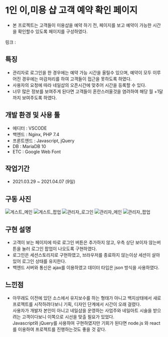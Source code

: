 # 1인 이,미용 샵 고객 예약 확인 페이지
- 본 프로젝트는 고객들이 미용샵을 예약 하기 전, 페이지를 보고 예약이 가능한 시간을 확인할수 있도록 페이지를 구성하였다.

링크 : 

## 특징
- 관리자로 로그인을 한 경우에는 예약 가능 시간을 올릴수 있으며, 예약이 모두 이루어진 경우에는 마감처리를 하여 고객들이 접근을 못하도록 하였다.
- 사용자의 요청에 따라 네일샵의 오픈시간에 맞추어 시간을 등록할 수 있다.
- 너무 많은 정보를 보여주게 된다면 고객들이 혼란스러울것을 염려하여 해당 월 +1달까지 보여주도록 하였다.

## 개발 환경 및 사용 툴
- 에디터 : VSCODE
- 백엔드 : Nginx, PHP 7.4
- 프론트엔드 : Javascript, jQuery
- DB : MariaDB 10
- ETC : Google Web Font

## 작업기간
- 2021.03.29 ~ 2021.04.07 (9일)

## 구동 사진
![게스트_메인](https://user-images.githubusercontent.com/62881936/113835009-79efa780-97c6-11eb-960e-f69e17fec670.jpg)
![게스트_팝업](https://user-images.githubusercontent.com/62881936/113835012-7b20d480-97c6-11eb-8445-6d32148f79be.jpg)
![관리자_로그인](https://user-images.githubusercontent.com/62881936/113835014-7b20d480-97c6-11eb-9d23-aca890a7965d.jpg)
![관리자_메인](https://user-images.githubusercontent.com/62881936/113835016-7bb96b00-97c6-11eb-843e-8f3490dd4afa.jpg)
![관리자_팝업](https://user-images.githubusercontent.com/62881936/113835018-7bb96b00-97c6-11eb-96c8-a0a81258e645.jpg)

## 구현 설명
- 고객이 보는 페이지에 따로 로그인 버튼은 추가하지 않고, 우측 상단 보이자 않는버튼을 눌러 로그인 팝업이 나오도록 구현하였다.
- 로그인은 세션스토리지로 구현하였고, 브라우저를 종료하지 않는이상 세션이 살아있어 로그인 상태를 유지한다.
- 백엔드 서버와 통신은 ajax를 이용하였고 데이터 타입은 json 방식을 사용하였다.

## 느낀점
- 아무래도 이전에 있던 소스에서 유지보수를 하는 형태가 아니고 백지상태에서 새로 프로젝트를 시작하려다보니 기획, 디자인 단계에서 시간이 오래 걸렸다.<br>
사용자가 개발자 본인이 아니고 네일샵을 운영하는 사업주와 네일아트 시술을 받으려는 고객이다보니 이쪽으로 시선을 맞출 필요가 있었다. <br>
Javascript와 jQuery를 사용하여 구현하였지만 기회가 된다면 node.js 와 react를 이용하여 프로젝트를 진행하는것도 좋을 것 같다.
